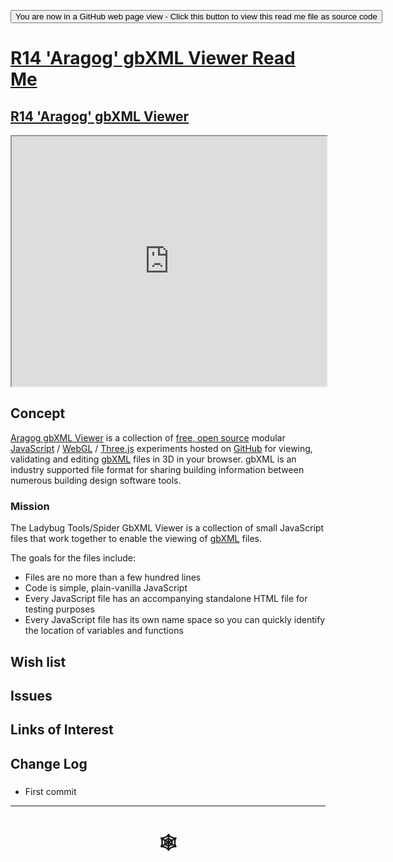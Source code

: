 <span style=display:none; >[You are now in a GitHub source code view - click this link to view Read Me file as a web page](http://www.ladybug.tools/spider/index.html#gbxml-viewer/r14/README.md "View file as a web page." ) </span>

<div><input type=button onclick="window.location.href='https://github.com/ladybug-tools/spider/tree/master/gbxml-viewer/r14/README.md'"
value="You are now in a GitHub web page view - Click this button to view this read me file as source code" ><div>

# [R14 'Aragog' gbXML Viewer Read Me]( #gbxml-viewer/r14/README.md )

## [R14 'Aragog' gbXML Viewer]( http://www.ladybug.tools/spider/gbxml-viewer/r14/index.html )

<iframe class=iframeReadMe src=http://www.ladybug.tools/spider/gbxml-viewer/r14/index.html width=100% height=400px >Iframes are not displayed on github.com</iframe>

## Concept

[Aragog gbXML Viewer]( https://github.com/ladybug-tools/spider "Source code on GitHub" ) is a collection of [free, open source]( https://opensource.guide/ "Read all about it at OpenSource Guides" ) modular [JavaScript]( https://developer.mozilla.org/en-US/docs/Web/JavaScript/About_JavaScript "Callout to Brendan" ) / [WebGL]( https://www.khronos.org/webgl/ "Tip of the hat to Ken Russell" ) / [Three.js]( https://threejs.org/ "Hi Mr.doob" ) experiments hosted on [GitHub]( https://github.com/about "Beep for where the geek peeps keep" ) for viewing, validating and editing [gbXML]( http://gbxml.org "Where's your schema today?" ) files in 3D in your browser. gbXML is an industry supported file format for sharing building information between numerous building design software tools.

### Mission

The Ladybug Tools/Spider GbXML Viewer is a collection of small JavaScript files that work together to enable the viewing of [gbXML]( http://www.gbxml.org/ ) files.

The goals for the files include:

* Files are no more than a few hundred lines
* Code is simple, plain-vanilla JavaScript
* Every JavaScript file has an accompanying standalone HTML file for testing purposes
* Every JavaScript file has its own name space so you can quickly identify the location of variables and functions


## Wish list


## Issues



## Links of Interest



## Change Log

###

* First commit


***

# <center title="hello!" ><a href=javascript:window.scrollTo(0,0); style=text-decoration:none; > &#x1f578; </a></center>



